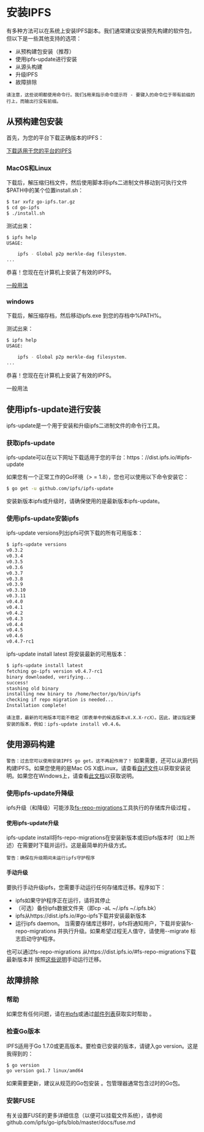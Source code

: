# 安装IPFS
有多种方法可以在系统上安装IPFS副本。我们通常建议安装预先构建的软件包，但以下是一些其他支持的选项：

* 从预构建包安装（推荐）
* 使用ipfs-update进行安装
* 从源头构建
* 升级IPFS
* 故障排除

`请注意，这些说明都使用命令行。我们$用来指示命令提示符 - 要键入的命令位于带有前缀的行上，而输出行没有前缀。`

## 从预构建包安装
首先，为您的平台下载正确版本的IPFS：

[下载适用于您的平台的IPFS](https://dist.ipfs.io/#go-ipfs) 

### MacOS和Linux

下载后，解压缩归档文件，然后使用脚本将ipfs二进制文件移动到可执行文件$PATH中的某个位置install.sh：
```sh
$ tar xvfz go-ipfs.tar.gz
$ cd go-ipfs
$ ./install.sh
```

测试出来：

```sh
$ ipfs help
USAGE:

    ipfs - Global p2p merkle-dag filesystem.
...
```

恭喜！您现在在计算机上安装了有效的IPFS。

[一般用法](./usage.md)   

### windows
下载后，解压缩存档，然后移动ipfs.exe 到您的存档中%PATH%。

测试出来：
```sh
$ ipfs help
USAGE:

    ipfs - Global p2p merkle-dag filesystem.
...
```
恭喜！您现在在计算机上安装了有效的IPFS。

一般用法   

## 使用ipfs-update进行安装

ipfs-update是一个用于安装和升级ipfs二进制文件的命令行工具。

### 获取ipfs-update

ipfs-update可以在以下网址下载适用于您的平台：https：//dist.ipfs.io/#ipfs-update


如果您有一个正常工作的Go环境（> = 1.8），您也可以使用以下命令安装它：

```sh
$ go get -u github.com/ipfs/ipfs-update
```
安装新版本ipfs或升级时，请确保使用的是最新版本ipfs-update。

### 使用ipfs-update安装ipfs
ipfs-update versions列出ipfs可供下载的所有可用版本：
```sh
$ ipfs-update versions
v0.3.2
v0.3.4
v0.3.5
v0.3.6
v0.3.7
v0.3.8
v0.3.9
v0.3.10
v0.3.11
v0.4.0
v0.4.1
v0.4.2
v0.4.3
v0.4.4
v0.4.5
v0.4.6
v0.4.7-rc1
```

ipfs-update install latest 将安装最新的可用版本：

```sh
$ ipfs-update install latest
fetching go-ipfs version v0.4.7-rc1
binary downloaded, verifying...
success!
stashing old binary
installing new binary to /home/hector/go/bin/ipfs
checking if repo migration is needed...
Installation complete!
```

`请注意，最新的可用版本可能不稳定（即表单中的候选版本vX.X.X-rcX）。因此，建议指定要安装的版本，例如：ipfs-update install v0.4.6。`

## 使用源码构建
`警告：过去您可以使用安装IPFS go get。这不再起作用了！`
如果需要，还可以从源代码构建IPFS。如果您使用的是Mac OS X或Linux，请查看[自述文件](https://github.com/ipfs/go-ipfs#build-from-source)以获取安装说明。如果您在Windows上，请查看[此文档](https://github.com/ipfs/go-ipfs/blob/master/docs/windows.md)以获取说明。

### 使用ipfs-update升降级
ipfs升级（和降级）可能涉及[fs-repo-migrations](https://dist.ipfs.io/#fs-repo-migrations)工具执行的存储库升级过程 。

#### 使用ipfs-update升级
ipfs-update install将fs-repo-migrations在安装新版本或旧ipfs版本时（如上所述）在需要时下载并运行。这是最简单的升级方式。

`警告：确保在升级期间未运行ipfs守护程序`
#### 手动升级
要执行手动升级ipfs，您需要手动运行任何存储库迁移。程序如下：
* ipfs如果守护程序正在运行，请将其停止
* （可选）备份ipfs数据文件夹（即cp -aL ~/.ipfs ~/.ipfs.bk）
* ipfs从https://dist.ipfs.io/#go-ipfs下载并安装最新版本
* 运行ipfs daemon。
当需要存储库迁移时，ipfs将通知用户，下载并安装fs-repo-migrations 并执行升级。如果希望过程无人值守，请使用--migrate 标志启动守护程序。

也可以通过fs-repo-migrations 从https://dist.ipfs.io/#fs-repo-migrations下载最新版本并 按照[这些说明](https://github.com/ipfs/fs-repo-migrations/blob/master/run.md)手动运行迁移。

## 故障排除
### 帮助
如果您有任何问题，请在[#ipfs](https://docs.ipfs.io/introduction/#community)或通过[邮件列表](https://docs.ipfs.io/introduction/#community)获取实时帮助 。

### 检查Go版本
IPFS适用于Go 1.7.0或更高版本。要检查已安装的版本，请键入go version。这是我得到的：
```sh
$ go version
go version go1.7 linux/amd64
```
如果需要更新，建议从规范的Go包安装 。包管理器通常包含过时的Go包。

### 安装FUSE
有关设置FUSE的更多详细信息（以便可以挂载文件系统），请参阅 github.com/ipfs/go-ipfs/blob/master/docs/fuse.md


